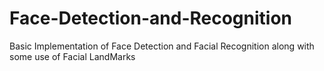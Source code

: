 # Face-Detection-and-Recognition
Basic Implementation of Face Detection and Facial Recognition along with some use of Facial LandMarks
